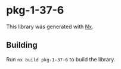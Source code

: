 # pkg-1-37-6

This library was generated with [Nx](https://nx.dev).

## Building

Run `nx build pkg-1-37-6` to build the library.

